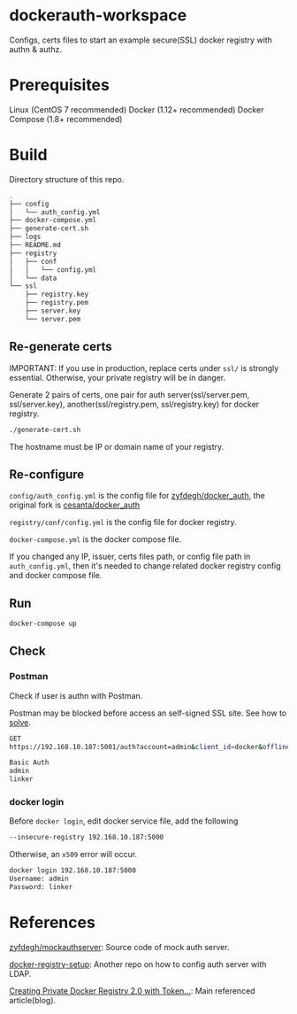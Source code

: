 # dockerauth-workspace
Configs, certs files to start an example secure(SSL) docker registry with authn & authz.

# Prerequisites
Linux (CentOS 7 recommended)
Docker (1.12+ recommended)
Docker Compose (1.8+ recommended)

# Build

Directory structure of this repo.

```sh
.
├── config
│   └── auth_config.yml
├── docker-compose.yml
├── generate-cert.sh
├── logs
├── README.md
├── registry
│   ├── conf
│   │   └── config.yml
│   └── data
└── ssl
    ├── registry.key
    ├── registry.pem
    ├── server.key
    └── server.pem
```

## Re-generate certs
IMPORTANT: If you use in production, replace certs under `ssl/` is strongly essential.
Otherwise, your private registry will be in danger.

Generate 2 pairs of certs, one pair for auth server(ssl/server.pem, ssl/server.key), 
another(ssl/registry.pem, ssl/registry.key) for docker registry.
```sh
./generate-cert.sh
```
The hostname must be IP or domain name of your registry.

## Re-configure

`config/auth_config.yml` is the config file for [zyfdegh/docker_auth][4], the original fork is [cesanta/docker_auth][3]

`registry/conf/config.yml` is the config file for docker registry.

`docker-compose.yml` is the docker compose file.

If you changed any IP, issuer, certs files path, or config file path in `auth_config.yml`, then it's needed to 
change related docker registry config and docker compose file.

## Run
```sh
docker-compose up
```

## Check

### Postman
Check if user is authn with Postman.

Postman may be blocked before access an self-signed SSL site.
See how to [solve][6].

```sh
GET
https://192.168.10.187:5001/auth?account=admin&client_id=docker&offline_token=true&service=my.docker.registry

Basic Auth
admin
linker
```

### docker login
Before `docker login`, edit docker service file, add the following 
```sh
--insecure-registry 192.168.10.187:5000
```
Otherwise, an `x509` error will occur.

```sh
docker login 192.168.10.187:5000
Username: admin
Password: linker
```

# References
[zyfdegh/mockauthserver][5]: Source code of mock auth server.

[docker-registry-setup][1]: Another repo on how to config auth server with LDAP.

[Creating Private Docker Registry 2.0 with Token...][2]: Main referenced article(blog).

[1]: https://github.com/kwk/docker-registry-setup
[2]: https://the.binbashtheory.com/creating-private-docker-registry-2-0-with-token-authentication-service/
[3]: https://github.com/cesanta/docker_auth
[4]: https://github.com/zyfdegh/docker_auth
[5]: https://github.com/zyfdegh/mockauthserver
[6]: http://blog.getpostman.com/2014/01/28/using-self-signed-certificates-with-postman/
